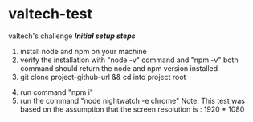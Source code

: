 # valtech-test
valtech's challenge
***Initial setup steps***
1. install node and npm on your machine
2. verify the installation with "node -v" command and "npm -v"
both command should return the node and npm version installed
3. git clone project-github-url && cd into project root <dir>
4. run command "npm i"
5. run the command "node nightwatch -e chrome"
Note: This test was based on the assumption that the screen resolution is : 1920 * 1080
